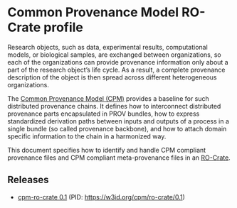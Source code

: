 
# Common Provenance Model RO-Crate profile

Research objects, such as data, experimental results, computational models, or biological samples, are exchanged between organizations, so each of the organizations can provide provenance information only about a part of the research object’s life cycle. As a result, a complete provenance description of the object is then spread across different heterogeneous organizations. 

The [Common Provenance Model (CPM)](https://doi.org/10.1038/s41597-022-01537-6) provides a baseline for such distributed provenance chains. It defines how to interconnect distributed provenance parts encapsulated in PROV bundles, how to express standardized derivation paths between inputs and outputs of a process in a single bundle (so called provenance backbone), and how to attach domain specific information to the chain in a harmonized way. 

This document specifies how to identify and handle CPM compliant provenance files and CPM compliant meta-provenance files in an [RO-Crate](https://www.researchobject.org/ro-crate/). 

## Releases

* [cpm-ro-crate 0.1](0.1/) (PID: <https://w3id.org/cpm/ro-crate/0.1>)
